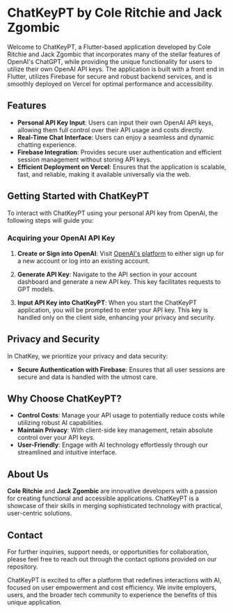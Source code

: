 # ChatKeyPT by Cole Ritchie and Jack Zgombic

Welcome to ChatKeyPT, a Flutter-based application developed by Cole Ritchie and Jack Zgombic that incorporates many of the stellar features of OpenAI's ChatGPT, while providing the unique functionality for users to utilize their own OpenAI API keys.
The application is built with a front end in Flutter, utilizes Firebase for secure and robust backend services, and is smoothly deployed on Vercel for optimal performance and accessibility.

## Features

- **Personal API Key Input**: Users can input their own OpenAI API keys, allowing them full control over their API usage and costs directly.
- **Real-Time Chat Interface**: Users can enjoy a seamless and dynamic chatting experience.
- **Firebase Integration**: Provides secure user authentication and efficient session management without storing API keys.
- **Efficient Deployment on Vercel**: Ensures that the application is scalable, fast, and reliable, making it available universally via the web.

## Getting Started with ChatKeyPT

To interact with ChatKeyPT using your personal API key from OpenAI, the following steps will guide you:

### Acquiring your OpenAI API Key

1. **Create or Sign into OpenAI**: Visit [OpenAI's platform](https://platform.openai.com/signup) to either sign up for a new account or log into an existing account.

2. **Generate API Key**: Navigate to the API section in your account dashboard and generate a new API key. This key facilitates requests to GPT models.

3. **Input API Key into ChatKeyPT**: When you start the ChatKeyPT application, you will be prompted to enter your API key. This key is handled only on the client side, enhancing your privacy and security.

## Privacy and Security

In ChatKey, we prioritize your privacy and data security:

- **Secure Authentication with Firebase**: Ensures that all user sessions are secure and data is handled with the utmost care.

## Why Choose ChatKeyPT?

- **Control Costs**: Manage your API usage to potentially reduce costs while utilizing robust AI capabilities.
- **Maintain Privacy**: With client-side key management, retain absolute control over your API keys.
- **User-Friendly**: Engage with AI technology effortlessly through our streamlined and intuitive interface.

## About Us

**Cole Ritchie** and **Jack Zgombic** are innovative developers with a passion for creating functional and accessible applications. ChatKeyPT is a showcase of their skills in merging sophisticated technology with practical, user-centric solutions.

## Contact

For further inquiries, support needs, or opportunities for collaboration, please feel free to reach out through the contact options provided on our repository.

ChatKeyPT is excited to offer a platform that redefines interactions with AI, focused on user empowerment and cost efficiency. We invite employers, users, and the broader tech community to experience the benefits of this unique application.